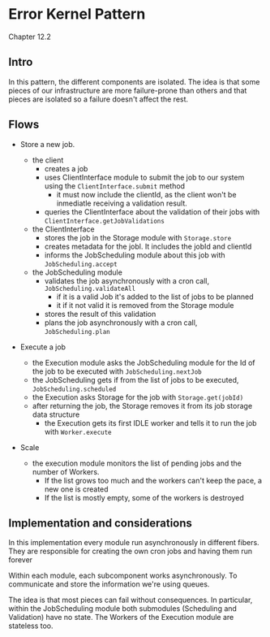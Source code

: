 # Error Kernel Pattern

Chapter 12.2

## Intro

In this pattern, the different components are isolated. The idea is that some pieces of our infrastructure are more
failure-prone than others and that pieces are isolated so a failure doesn't affect the rest.

## Flows

- Store a new job.
    - the client
        - creates a job
        - uses ClientInterface module to submit the job to our system using the `ClientInterface.submit` method
            - it must now include the clientId, as the client won't be inmediatle receiving a validation result.
        - queries the ClientInterface about the validation of their jobs with `ClientInterface.getJobValidations`
    - the ClientInterface
        - stores the job in the Storage module with `Storage.store`
        - creates metadata for the jobl. It includes the jobId and clientId
        - informs the JobScheduling module about this job with `JobScheduling.accept`
    - the JobScheduling module
        - validates the job asynchronously with a cron call, `JobScheduling.validateAll`
            - if it is a valid Job it's added to the list of jobs to be planned
            - it if it not valid it is removed from the Storage module
        - stores the result of this validation
        - plans the job asynchronously with a cron call, `JobScheduling.plan`

- Execute a job
    - the Execution module asks the JobScheduling module for the Id of the job to be executed
      with `JobScheduling.nextJob`
    - the JobScheduling gets if from the list of jobs to be executed, `JobScheduling.scheduled`
    - the Execution asks Storage for the job with `Storage.get(jobId)`
    - after returning the job, the Storage removes it from its job storage data structure
        - the Execution gets its first IDLE worker and tells it to run the job with `Worker.execute`

- Scale
    - the execution module monitors the list of pending jobs and the number of Workers.
        - If the list grows too much and the workers can't keep the pace, a new one is created
        - If the list is mostly empty, some of the workers is destroyed

## Implementation and considerations
In this implementation every module run asynchronously in different fibers. They are responsible for creating the own
cron jobs and having them run forever

Within each module, each subcomponent works asynchronously. To communicate and store the information we're using queues.

The idea is that most pieces can fail without consequences. In particular, within the JobScheduling module both
submodules (Scheduling and Validation) have no state. The Workers of the Execution module are stateless too.